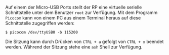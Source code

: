 Auf einem der Micro-USB Ports stellt der RP eine virtuelle serielle Schnittstelle unter dem Benutzer `root` zur Verfügung. Mit dem Programm `Picocom` kann von einem PC aus einem Terminal heraus auf diese Schnittstelle zugegriffen werden:
```
$ picocom /dev/ttyUSB0 -b 115200
```
Die Sitzung kann durch Drücken von `CTRL + a` gefolgt von `CTRL + x` beendet werden. Während der Sitzung stehe eine `ash` Shell zur Verfügung.